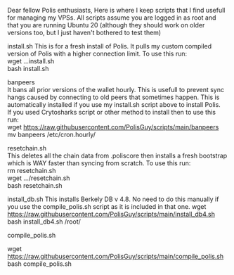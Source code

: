 Dear fellow Polis enthusiasts,
Here is where I keep scripts that I find usefull for managing my VPSs. All scripts assume you are logged in as root and that you are running Ubuntu 20 (although they should work on older versions too, but I just haven't bothered to test them)

install.sh 
This is for a fresh install of Polis. It pulls my custom compiled version of Polis with a higher connection limit.
To use this run:  
wget ...install.sh  
bash install.sh  


banpeers  
It bans all prior versions of the wallet hourly. This is usefull to prevent sync hangs caused by connecting to old peers that sometimes happen. This is automatically installed if you use my install.sh script above to install Polis.  
If you used Crytosharks script or other method to install then to use this run:  
wget https://raw.githubusercontent.com/PolisGuy/scripts/main/banpeers   
mv banpeers /etc/cron.hourly/  

resetchain.sh  
This deletes all the chain data from .poliscore then installs a fresh bootstrap which is WAY faster than syncing from scratch.
To use this run:  
rm resetchain.sh  
wget .../resetchain.sh   
bash resetchain.sh  


install_db.sh
This installs Berkely DB v 4.8. No need to do this manually if you use the compile_polis.sh script as it is included in that one.
wget https://raw.githubusercontent.com/PolisGuy/scripts/main/install_db4.sh 
bash install_db4.sh /root/

compile_polis.sh

wget https://raw.githubusercontent.com/PolisGuy/scripts/main/compile_polis.sh 
bash compile_polis.sh
